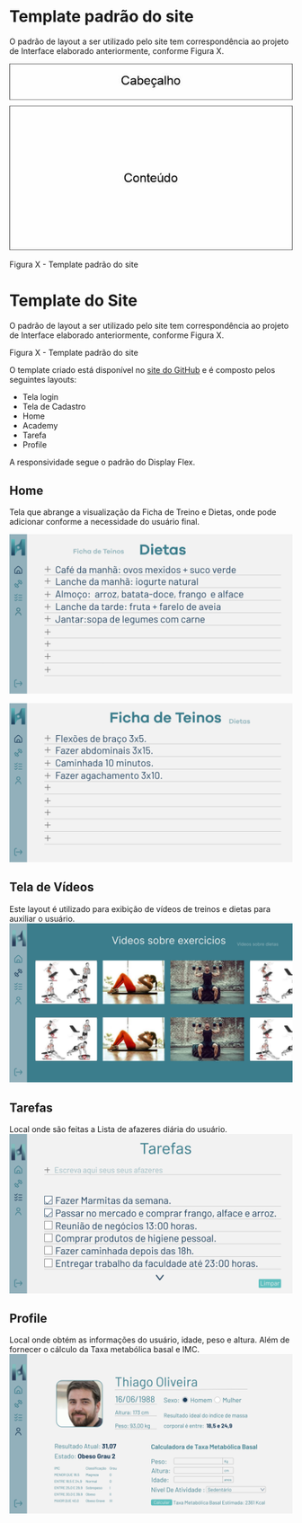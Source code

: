 # Template padrão do site

O padrão de layout a ser utilizado pelo site tem correspondência ao projeto de Interface elaborado anteriormente, conforme Figura X.

![Exemplo de UserFlow](img/Tamplate.jpg)


 
Figura X - Template padrão do site

# Template do Site

O padrão de layout a ser utilizado pelo site tem correspondência ao projeto de Interface elaborado anteriormente, conforme Figura X.

Figura X - Template padrão do site

O template criado está disponível no [site do GitHub](http://github.com/…..) e é composto pelos seguintes layouts:

- Tela login
- Tela de Cadastro
- Home
- Academy
- Tarefa
- Profile

A responsividade segue o padrão do Display Flex.

## Home
Tela que abrange a visualização da Ficha de Treino e Dietas, onde pode adicionar conforme a necessidade do usuário final.

![Exemplo de Wireframe](img-eixo2/Home_-_Dietas.png)

![Exemplo de Wireframe](img-eixo2/Home_-_Ficha_de_Treinos.png)

## Tela de Vídeos
Este layout é utilizado para exibição de vídeos de treinos e dietas para auxiliar o usuário.
![Exemplo de Wireframe](img/Exercicios.png)

## Tarefas
Local onde são feitas a Lista de afazeres diária do usuário.
![Exemplo de Wireframe](img/Tarefas.png)

## Profile
Local onde obtém as informações do usuário, idade, peso e altura. Além de fornecer o cálculo da Taxa metabólica basal e IMC.
![Exemplo de Wireframe](img/Perfil.png)



